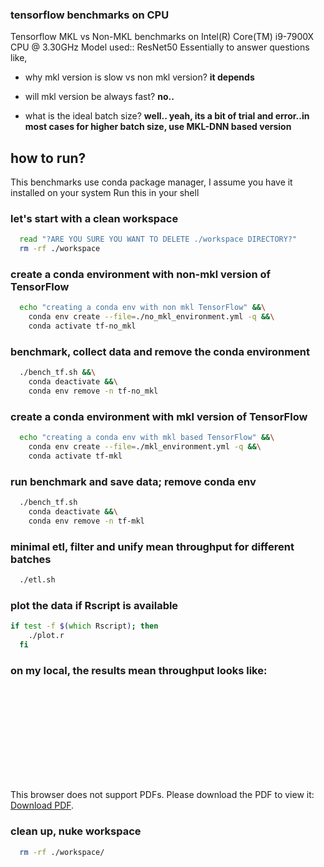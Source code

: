 ### tensorflow benchmarks on CPU

Tensorflow MKL vs Non-MKL benchmarks on Intel(R) Core(TM) i9-7900X CPU @ 3.30GHz 
Model used:: ResNet50
Essentially to answer questions like, 

- why mkl version is slow vs non mkl version?
  **it depends**

- will mkl version be always fast? 
  **no..**

- what is the ideal batch size?
  **well.. yeah, its a bit of trial and error..in most cases for higher batch size, use MKL-DNN based version**

## how to run?
This benchmarks use conda package manager, I assume you have it installed on your system
Run this in your shell


### let's start with a clean workspace

```zsh
  read "?ARE YOU SURE YOU WANT TO DELETE ./workspace DIRECTORY?"
  rm -rf ./workspace
```
### create a conda environment with non-mkl version of TensorFlow

```zsh
  echo "creating a conda env with non mkl TensorFlow" &&\
    conda env create --file=./no_mkl_environment.yml -q &&\
    conda activate tf-no_mkl
```
### benchmark, collect data and remove the conda environment

```zsh
  ./bench_tf.sh &&\
    conda deactivate &&\
    conda env remove -n tf-no_mkl
```

### create a conda environment with mkl version of TensorFlow

```zsh
  echo "creating a conda env with mkl based TensorFlow" &&\
    conda env create --file=./mkl_environment.yml -q &&\
    conda activate tf-mkl
```

### run benchmark and save data; remove conda env 

```zsh
  ./bench_tf.sh
    conda deactivate &&\
    conda env remove -n tf-mkl
```  
### minimal etl, filter and unify mean throughput for different batches
  
```zsh
  ./etl.sh
```

### plot the data if Rscript is available

```zsh
if test -f $(which Rscript); then
    ./plot.r
  fi
```
### on my local, the results mean throughput looks like:

<object data="https://github.com/rahulunair/tensorflow_benchmarks_cpu/blob/master/workspace/plots/tf_mkl_non_mkl.pdf" type="application/pdf" width="500px" height="700px">
    <embed src="https://github.com/rahulunair/tensorflow_benchmarks_cpu/blob/master/workspace/plots/tf_mkl_non_mkl.pdf">
        <p>This browser does not support PDFs. Please download the PDF to view it: <a href="https://github.com/rahulunair/tensorflow_benchmarks_cpu/blob/master/workspace/plots/tf_mkl_non_mkl.pdf">Download PDF</a>.</p>
    </embed>
</object>

### clean up, nuke workspace

```zsh
  rm -rf ./workspace/
```
